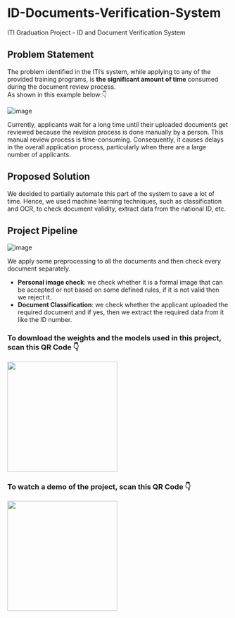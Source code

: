# ID-Documents-Verification-System
ITI Graduation Project - ID and Document Verification System

## Problem Statement
The problem identified in the ITI’s system, while applying to any of the provided training programs, is <b>the significant amount of time</b> consumed during the document review process.<br> 
As shown in this example below:👇

![image](https://github.com/Alaa-Sherif/ID-Document-Verification-System/assets/43891138/757c7689-280e-4e9d-938a-aabdeb52f08b)


Currently, applicants wait for a long time until their uploaded documents get reviewed because the revision process is done manually by a person. This manual review process is time-consuming. Consequently, it causes delays in the overall application process, particularly when there are a large number of applicants.

## Proposed Solution
We decided to partially automate this part of the system to save a lot of time. Hence, we used machine learning techniques, such as classification and OCR, to check document validity, extract data from the national ID, etc.

## Project Pipeline
![image](https://github.com/Alaa-Sherif/ID-Document-Verification-System/assets/43891138/fc17cfcb-6575-4d7a-8b92-f9fdf9a9342d)

We apply some preprocessing to all the documents and then check every document separately.

  * <b>Personal image check</b>: we check whether it is a formal image that can be accepted or not based on some defined rules, if it is not valid then we reject it.
  * <b>Document Classification</b>: we check whether the applicant uploaded the required document and if yes, then we extract the required data from it like the ID number.




### To download the weights and the models used in this project, scan this QR Code 👇
<img src="https://github.com/Alaa-Sherif/ID-Document-Verification-System/assets/43891138/4a8a2c26-baad-4406-abc2-30d0d6611e92" width=250 height=250>

### To watch a demo of the project, scan this QR Code 👇
<img src="https://github.com/Alaa-Sherif/ID-Document-Verification-System/assets/43891138/6812937c-68fe-4c95-a435-de56aafc3b08" width=250 height=250>
